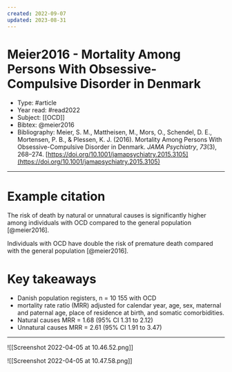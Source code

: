 ```yaml
---
created: 2022-09-07
updated: 2023-08-31
---
```

# Meier2016 - Mortality Among Persons With Obsessive-Compulsive Disorder in Denmark

* Type: #article
* Year read: #read2022
* Subject: [[OCD]]
* Bibtex: @meier2016
* Bibliography: Meier, S. M., Mattheisen, M., Mors, O., Schendel, D. E., Mortensen, P. B., & Plessen, K. J. (2016). Mortality Among Persons With Obsessive-Compulsive Disorder in Denmark. _JAMA Psychiatry_, _73_(3), 268–274. [https://doi.org/10.1001/jamapsychiatry.2015.3105](https://doi.org/10.1001/jamapsychiatry.2015.3105)
---
# Example citation

The risk of death by natural or unnatural causes is significantly higher among individuals with OCD compared to the general population [@meier2016]. 

Individuals with OCD have double the risk of premature death compared with the general population [@meier2016].

# Key takeaways
* Danish population registers, n = 10 155 with OCD
* mortality rate ratio (MRR) adjusted for calendar year, age, sex, maternal and paternal age, place of residence at birth, and somatic comorbidities.
* Natural causes MRR = 1.68 (95% CI 1.31 to 2.12)
* Unnatural causes MRR = 2.61 (95% CI 1.91 to 3.47)

---

![[Screenshot 2022-04-05 at 10.46.52.png]]

![[Screenshot 2022-04-05 at 10.47.58.png]]